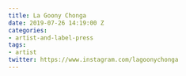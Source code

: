 ```yaml
---
title: La Goony Chonga
date: 2019-07-26 14:19:00 Z
categories:
- artist-and-label-press
tags:
- artist
twitter: https://www.instagram.com/lagoonychonga
---
```


